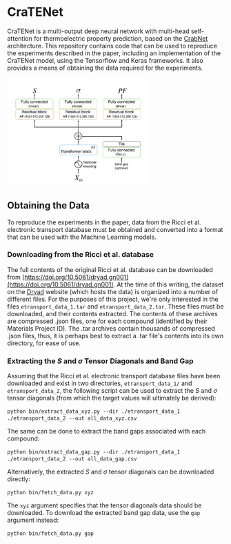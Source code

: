 CraTENet
========

CraTENet is a multi-output deep neural network with multi-head self-attention for thermoelectric property prediction, 
based on the [CrabNet](https://github.com/anthony-wang/CrabNet) architecture. This repository contains code that can 
be used to reproduce the experiments described in the paper, including an implementation of the CraTENet model, using 
the Tensorflow and Keras frameworks. It also provides a means of obtaining the data required for the experiments.

<img src="resources/cratenet-arch.png" width="65%"/>

## Obtaining the Data

To reproduce the experiments in the paper, data from the Ricci et al. electronic transport database must be obtained and 
converted into a format that can be used with the Machine Learning models.

### Downloading from the Ricci et al. database

The full contents of the original Ricci et al. database can be downloaded from 
[https://doi.org/10.5061/dryad.gn001](https://doi.org/10.5061/dryad.gn001). At the time of this writing, the dataset on
the [Dryad](https://datadryad.org/stash) website (which hosts the data) is organized into a number of different files.
For the purposes of this project, we're only interested in the files `etransport_data_1.tar` and 
`etransport_data_2.tar`. These files must be downloaded, and their contents extracted. The contents of these archives 
are compressed .json files, one for each compound (identified by their Materials Project ID). The .tar archives contain 
thousands of compressed .json files, thus, it is perhaps best to extract a .tar file's contents into its own directory, 
for ease of use. 

### Extracting the <i>S</i> and <i>σ</i> Tensor Diagonals and Band Gap

Assuming that the Ricci et al. electronic transport database files have been downloaded and exist in two directories, 
`etransport_data_1/` and `etransport_data_2`, the following script can be used to extract the <i>S</i> and <i>σ</i> 
tensor diagonals (from which the target values will ultimately be derived):
```
python bin/extract_data_xyz.py --dir ./etransport_data_1 ./etransport_data_2 --out all_data_xyz.csv
```
The same can be done to extract the band gaps associated with each compound:
```
python bin/extract_data_gap.py --dir ./etransport_data_1 ./etransport_data_2 --out all_data_gap.csv
```

Alternatively, the extracted <i>S</i> and <i>σ</i> tensor diagonals can be downloaded directly:
```
python bin/fetch_data.py xyz
```
The `xyz` argument specifies that the tensor diagonals data should be downloaded. To download the extracted band gap 
data, use the `gap` argument instead:
```
python bin/fetch_data.py gap
```

